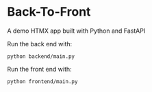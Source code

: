 # Back-To-Front

A demo HTMX app built with Python and FastAPI

Run the back end with:

```commandline
python backend/main.py
```
Run the front end with:

```commandline
python frontend/main.py
```